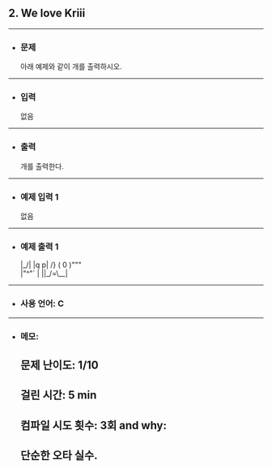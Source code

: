 ## 2. We love Kriii

---

- ### 문제

  아래 예제와 같이 개를 출력하시오.
  
---


- ### 입력

  없음

---

- ### 출력

  개를 출력한다.

---
 
- ### 예제 입력 1 

  없음

---

- ### 예제 출력 1 

  |\_/| 
  |q p|   /}
  ( 0 )"""\
  |"^"`    |
  ||_/=\\__|

---

- ### 사용 언어: C

---

- ### 메모:

  ## 문제 난이도: 1/10
  ## 걸린 시간: 5 min
  ## 컴파일 시도 횟수: 3회 and why:
  ## 단순한 오타 실수.
  
